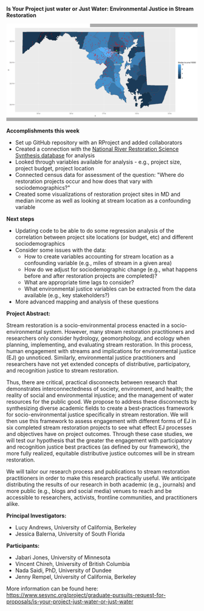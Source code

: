**Is Your Project just water or Just Water: Environmental Justice in Stream Restoration**


![image_name](GGplot_census_restorsites.jpeg)


**Accomplishments this week**

* Set up GitHub repository with an RProject and added collaborators
* Created a connection with the [National River Restoration Science Synthesis database](https://github.com/khondula/nrrss) for analysis
* Looked through variables available for analysis - e.g., project size, project budget, project location
* Connected census data for assessment of the question: "Where do restoration projects occur and how does that vary with sociodemographics?"
* Created some visualizations of restoration project sites in MD and median income as well as looking at stream location as a confounding variable


**Next steps**

* Updating code to be able to do some regression analysis of the correlation between project site locations (or budget, etc) and different sociodemographics
* Consider some issues with the data: 
    + How to create variables accounting for stream location as a confounding variable (e.g., miles of stream in a given area)
    + How do we adjust for sociodemographic change (e.g., what happens before and after restoration projects are completed)?
    + What are appropriate time lags to consider?
    + What environmental justice variables can be extracted from the data available (e.g., key stakeholders?)
* More advanced mapping and analysis of these questions

**Project Abstract:**

Stream restoration is a socio-environmental process enacted in a socio-environmental system. However, many stream restoration practitioners and researchers only consider hydrology, geomorphology, and ecology when planning, implementing, and evaluating stream restoration. In this process, human engagement with streams and implications for environmental justice (EJ) go unnoticed. Similarly, environmental justice practitioners and researchers have not yet extended concepts of distributive, participatory, and recognition justice to stream restoration.

Thus, there are critical, practical disconnects between research that demonstrates interconnectedness of society, environment, and health; the reality of social and environmental injustice; and the management of water resources for the public good. We propose to address these disconnects by synthesizing diverse academic fields to create a best-practices framework for socio-environmental justice specifically in stream restoration. We will then use this framework to assess engagement with different forms of EJ in six completed stream restoration projects to see what effect EJ processes and objectives have on project outcomes. Through these case studies, we will test our hypothesis that the greater the engagement with participatory and recognition justice best practices (as defined by our framework), the more fully realized, equitable distributive justice outcomes will be in stream restoration.

We will tailor our research process and publications to stream restoration practitioners in order to make this research practically useful. We anticipate distributing the results of our research in both academic (e.g., journals) and more public (e.g., blogs and social media) venues to reach and be accessible to researchers, activists, frontline communities, and practitioners alike.

**Principal Investigators:** 

* Lucy Andrews, University of California, Berkeley 
* Jessica Balerna, University of South Florida

**Participants:** 

* Jabari Jones, University of Minnesota 
* Vincent Chireh, University of British Columbia 
* Nada Saidi, PhD, University of Dundee 
* Jenny Rempel, University of California, Berkeley

More information can be found here: https://www.sesync.org/project/graduate-pursuits-request-for-proposals/is-your-project-just-water-or-just-water
